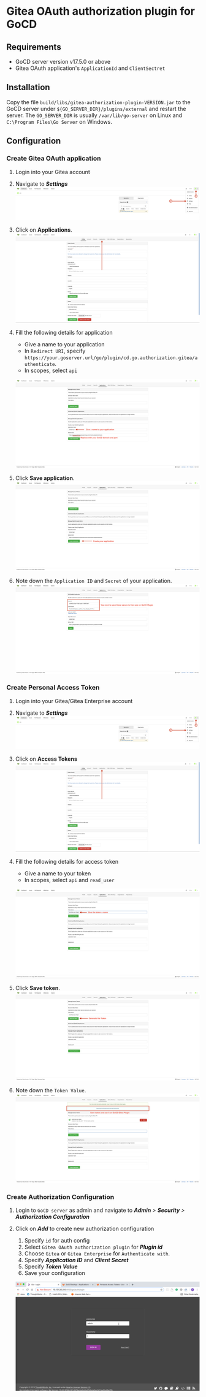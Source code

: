 # Gitea OAuth authorization plugin for GoCD

## Requirements

* GoCD server version v17.5.0 or above
* Gitea OAuth application's `ApplicationId` and `ClientSectret`

## Installation

Copy the file `build/libs/gitea-authorization-plugin-VERSION.jar` to the GoCD server under `${GO_SERVER_DIR}/plugins/external`
and restart the server. The `GO_SERVER_DIR` is usually `/var/lib/go-server` on Linux and `C:\Program Files\Go Server`
on Windows.

## Configuration

###  Create Gitea OAuth application

1. Login into your Gitea account
2. Navigate to **_Settings_**
!["Gitea settings"][1]

3. Click on **Applications**.
!["Gitea applications"][2]

4. Fill the following details for application
    - Give a name to your application
    - In `Redirect URI`, specify `https://your.goserver.url/go/plugin/cd.go.authorization.gitea/authenticate`.
    - In scopes, select `api`

    !["Fill application details"][3]

5. Click **Save application**.
!["Save application"][4]

7. Note down the `Application ID` and `Secret` of your application.
!["Gitea application info"][5]

### Create Personal Access Token

1. Login into your Gitea/Gitea Enterprise account
2. Navigate to **_Settings_**
!["Gitea settings"][1]

3. Click on **Access Tokens**
!["Gitea access tokens"][7]

4. Fill the following details for access token
    - Give a name to your token
    - In scopes, select `api` and `read_user`

    !["Fill access token detail"][8]

5. Click **Save token**.
!["Save token"][9]

6. Note down the `Token Value`.
![Gitea personal access token info][10]

### Create Authorization Configuration

1. Login to `GoCD server` as admin and navigate to **_Admin_** _>_ **_Security_** _>_ **_Authorization Configuration_**
2. Click on **_Add_** to create new authorization configuration
    1. Specify `id` for auth config
    2. Select `Gitea OAuth authorization plugin` for **_Plugin id_**
    3. Choose `Gitea` or `Gitea Enterprise` for `Authenticate with`.
    4. Specify **_Application ID_** and **_Client Secret_**
    5. Specify **_Token Value_**
    6. Save your configuration

    ![Create authorization configuration][6]

[1]: images/nav_settings.png    "Gitea settings"
[2]: images/nav_applications.png    "Gitea applications"
[3]: images/fill_application_details.png   "Fill application details"
[4]: images/save_application.png   "Save application"
[5]: images/application_info.png   "Gitea application info"
[6]: images/gocd_auth_config.gif  "Create authorization configuration"
[7]: images/nav_applications.png "Gitea Access Tokens"
[8]: images/fill_access_token_details.png "Fill access token details"
[9]: images/save_token.png "Save token"
[10]: images/token_info.png "Gitea personal accesss token info"
